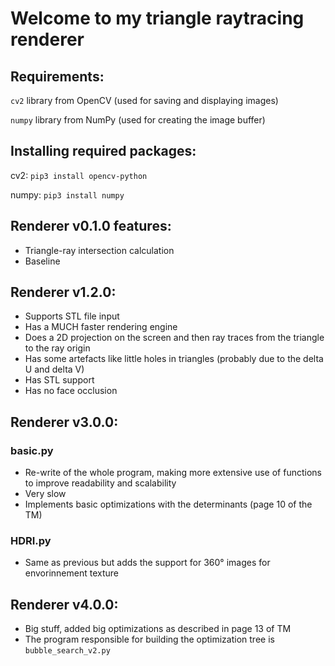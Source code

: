# Welcome to my triangle raytracing renderer

## Requirements:
```cv2``` library from OpenCV (used for saving and displaying images)

```numpy``` library from NumPy (used for creating the image buffer)

## Installing required packages:
cv2: ```pip3 install opencv-python```

numpy: ```pip3 install numpy```

## Renderer v0.1.0 features:
* Triangle-ray intersection calculation
* Baseline

## Renderer v1.2.0:
* Supports STL file input
* Has a MUCH faster rendering engine
* Does a 2D projection on the screen and then ray traces from the triangle to the ray origin
* Has some artefacts like little holes in triangles (probably due to the delta U and delta V)
* Has STL support
* Has no face occlusion

## Renderer v3.0.0:
### basic.py
* Re-write of the whole program, making more extensive use of functions to improve readability and scalability
* Very slow
* Implements basic optimizations with the determinants (page 10 of the TM)

### HDRI.py
* Same as previous but adds the support for 360° images for envorinnement texture

## Renderer v4.0.0:
* Big stuff, added big optimizations as described in page 13 of TM
* The program responsible for building the optimization tree is ```bubble_search_v2.py```
